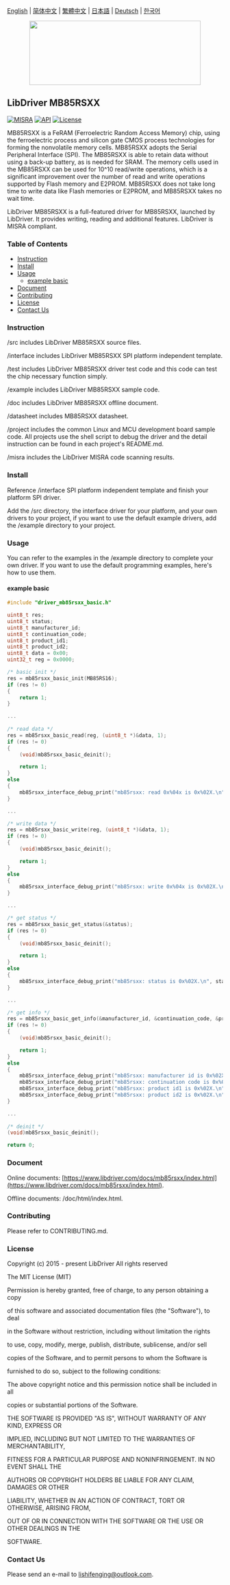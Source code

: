 [English](/README.md) | [ 简体中文](/README_zh-Hans.md) | [繁體中文](/README_zh-Hant.md) | [日本語](/README_ja.md) | [Deutsch](/README_de.md) | [한국어](/README_ko.md)

<div align=center>
<img src="/doc/image/logo.svg" width="400" height="150"/>
</div>

## LibDriver MB85RSXX

[![MISRA](https://img.shields.io/badge/misra-compliant-brightgreen.svg)](/misra/README.md) [![API](https://img.shields.io/badge/api-reference-blue.svg)](https://www.libdriver.com/docs/mb85rsxx/index.html) [![License](https://img.shields.io/badge/license-MIT-brightgreen.svg)](/LICENSE)

MB85RSXX is a FeRAM (Ferroelectric Random Access Memory) chip, using the ferroelectric process and silicon gate CMOS process technologies for forming the nonvolatile memory cells. MB85RSXX adopts the Serial Peripheral Interface (SPI). The MB85RSXX is able to retain data without using a back-up battery, as is needed for SRAM. The memory cells used in the MB85RSXX can be used for 10^10 read/write operations, which is a significant improvement over the number of read and write operations supported by Flash memory and E2PROM. MB85RSXX does not take long time to write data like Flash memories or E2PROM, and MB85RSXX takes no wait time.

LibDriver MB85RSXX is a full-featured driver for MB85RSXX, launched by LibDriver. It provides writing, reading and additional features. LibDriver is MISRA compliant.

### Table of Contents

  - [Instruction](#Instruction)
  - [Install](#Install)
  - [Usage](#Usage)
    - [example basic](#example-basic)
  - [Document](#Document)
  - [Contributing](#Contributing)
  - [License](#License)
  - [Contact Us](#Contact-Us)

### Instruction

/src includes LibDriver MB85RSXX source files.

/interface includes LibDriver MB85RSXX SPI platform independent template.

/test includes LibDriver MB85RSXX driver test code and this code can test the chip necessary function simply.

/example includes LibDriver MB85RSXX sample code.

/doc includes LibDriver MB85RSXX offline document.

/datasheet includes MB85RSXX datasheet.

/project includes the common Linux and MCU development board sample code. All projects use the shell script to debug the driver and the detail instruction can be found in each project's README.md.

/misra includes the LibDriver MISRA code scanning results.

### Install

Reference /interface SPI platform independent template and finish your platform SPI driver.

Add the /src directory, the interface driver for your platform, and your own drivers to your project, if you want to use the default example drivers, add the /example directory to your project.

### Usage

You can refer to the examples in the /example directory to complete your own driver. If you want to use the default programming examples, here's how to use them.

#### example basic

```C
#include "driver_mb85rsxx_basic.h"

uint8_t res;
uint8_t status;
uint8_t manufacturer_id;
uint8_t continuation_code;
uint8_t product_id1;
uint8_t product_id2;
uint8_t data = 0x00;
uint32_t reg = 0x0000;

/* basic init */
res = mb85rsxx_basic_init(MB85RS16);
if (res != 0)
{
    return 1;
}

...
    
/* read data */
res = mb85rsxx_basic_read(reg, (uint8_t *)&data, 1);
if (res != 0)
{
    (void)mb85rsxx_basic_deinit();

    return 1;
}
else
{
    mb85rsxx_interface_debug_print("mb85rsxx: read 0x%04x is 0x%02X.\n", reg, data);
}

...

/* write data */
res = mb85rsxx_basic_write(reg, (uint8_t *)&data, 1);
if (res != 0)
{
    (void)mb85rsxx_basic_deinit();

    return 1;
}
else
{
    mb85rsxx_interface_debug_print("mb85rsxx: write 0x%04x is 0x%02X.\n", reg, data);
} 

...

/* get status */
res = mb85rsxx_basic_get_status(&status);
if (res != 0)
{
    (void)mb85rsxx_basic_deinit();

    return 1;
}
else
{
    mb85rsxx_interface_debug_print("mb85rsxx: status is 0x%02X.\n", status);
}

...

/* get info */
res = mb85rsxx_basic_get_info(&manufacturer_id, &continuation_code, &product_id1, &product_id2);
if (res != 0)
{
    (void)mb85rsxx_basic_deinit();

    return 1;
}
else
{
    mb85rsxx_interface_debug_print("mb85rsxx: manufacturer id is 0x%02X.\n", manufacturer_id);
    mb85rsxx_interface_debug_print("mb85rsxx: continuation code is 0x%02X.\n", continuation_code);
    mb85rsxx_interface_debug_print("mb85rsxx: product id1 is 0x%02X.\n", product_id1);
    mb85rsxx_interface_debug_print("mb85rsxx: product id2 is 0x%02X.\n", product_id2);
}   

...
    
/* deinit */
(void)mb85rsxx_basic_deinit();

return 0;
```

### Document

Online documents: [https://www.libdriver.com/docs/mb85rsxx/index.html](https://www.libdriver.com/docs/mb85rsxx/index.html).

Offline documents: /doc/html/index.html.

### Contributing

Please refer to CONTRIBUTING.md.

### License

Copyright (c) 2015 - present LibDriver All rights reserved



The MIT License (MIT) 



Permission is hereby granted, free of charge, to any person obtaining a copy

of this software and associated documentation files (the "Software"), to deal

in the Software without restriction, including without limitation the rights

to use, copy, modify, merge, publish, distribute, sublicense, and/or sell

copies of the Software, and to permit persons to whom the Software is

furnished to do so, subject to the following conditions: 



The above copyright notice and this permission notice shall be included in all

copies or substantial portions of the Software. 



THE SOFTWARE IS PROVIDED "AS IS", WITHOUT WARRANTY OF ANY KIND, EXPRESS OR

IMPLIED, INCLUDING BUT NOT LIMITED TO THE WARRANTIES OF MERCHANTABILITY,

FITNESS FOR A PARTICULAR PURPOSE AND NONINFRINGEMENT. IN NO EVENT SHALL THE

AUTHORS OR COPYRIGHT HOLDERS BE LIABLE FOR ANY CLAIM, DAMAGES OR OTHER

LIABILITY, WHETHER IN AN ACTION OF CONTRACT, TORT OR OTHERWISE, ARISING FROM,

OUT OF OR IN CONNECTION WITH THE SOFTWARE OR THE USE OR OTHER DEALINGS IN THE

SOFTWARE. 

### Contact Us

Please send an e-mail to lishifenging@outlook.com.